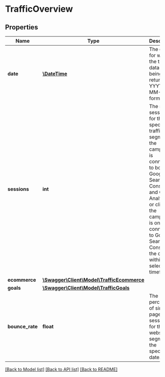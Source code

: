 # TrafficOverview

## Properties
Name | Type | Description | Notes
------------ | ------------- | ------------- | -------------
**date** | [**\DateTime**](\DateTime.md) | The date for which the traffic data is being returned, in YYYY-MM-DD format. | [optional] 
**sessions** | **int** | The sum of sessions for the specified traffic segment, if the campaign is connected to both Google Search Console and Google Analytics – or clicks, if the campaign is only connected to Google Search Console, on the date within the selected timeframe. | [optional] 
**ecommerce** | [**\Swagger\Client\Model\TrafficEcommerce**](TrafficEcommerce.md) |  | [optional] 
**goals** | [**\Swagger\Client\Model\TrafficGoals**](TrafficGoals.md) |  | [optional] 
**bounce_rate** | **float** | The percentage of single-page sessions for the website segment on the specified date. | [optional] 

[[Back to Model list]](../../README.md#documentation-for-models) [[Back to API list]](../../README.md#documentation-for-api-endpoints) [[Back to README]](../../README.md)

